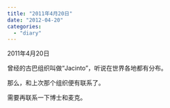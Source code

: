 ```yaml
---
title: "2011年4月20日"
date: "2012-04-20"
categories: 
  - "diary"
---
```


2011年4月20日

曾经的古巴组织叫做“Jacinto”，听说在世界各地都有分布。

那么，和上次那个组织便有联系了。

需要再联系一下博士和麦克。
